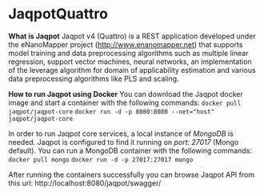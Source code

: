 # JaqpotQuattro

****What is Jaqpot****
Jaqpot v4 (Quattro) is a REST application developed under the eNanoMapper project (http://www.enanomapper.net) that supports model training and data preprocessing algorithms such as multiple linear regression, support vector machines, neural networks, an implementation of the leverage algorithm for domain of applicability estimation and various data preprocessing algorithms like PLS and scaling.

****How to run Jaqpot using Docker****
You can download the Jaqpot docker image and start a container with the following commands:
`docker pull jaqpot/jaqpot-core`
`docker run -d -p 8080:8080 --net="host" jaqpot/jaqpot-core`

In order to run Jaqpot core services, a local instance of *MongoDB* is needed. 
Jaqpot is configured to find it running on *port: 27017* (Mongo default).
You can run a MongoDB container with the following commands:
`docker pull mongo`
`docker run -d -p 27017:27017 mongo`

After running the containers successfully you can browse Jaqpot API from this url:
http://localhost:8080/jaqpot/swagger/
